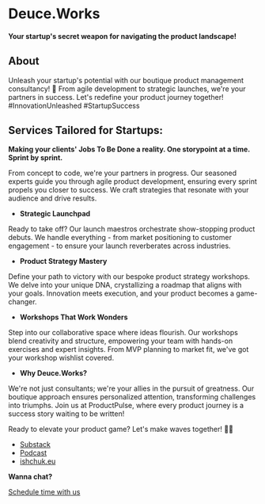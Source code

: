 # Deuce.Works


####  Your startup's secret weapon for navigating the product landscape!

## About
Unleash your startup's potential with our boutique product management consultancy! 🚀 From agile development to strategic launches, we're your partners in success. Let's redefine your product journey together! #InnovationUnleashed #StartupSuccess

## Services Tailored for Startups:

**Making your clients' Jobs To Be Done a reality. One storypoint at a time. Sprint by sprint.**


From concept to code, we're your partners in progress. Our seasoned experts guide you through agile product development, ensuring every sprint propels you closer to success. We craft strategies that resonate with your audience and drive results.

- **Strategic Launchpad**

Ready to take off? Our launch maestros orchestrate show-stopping product debuts. We handle everything - from market positioning to customer engagement - to ensure your launch reverberates across industries.

- **Product Strategy Mastery**

Define your path to victory with our bespoke product strategy workshops. We delve into your unique DNA, crystallizing a roadmap that aligns with your goals. Innovation meets execution, and your product becomes a game-changer.

- **Workshops That Work Wonders**

Step into our collaborative space where ideas flourish. Our workshops blend creativity and structure, empowering your team with hands-on exercises and expert insights. From MVP planning to market fit, we've got your workshop wishlist covered.

- **Why Deuce.Works?**

We're not just consultants; we're your allies in the pursuit of greatness. Our boutique approach ensures personalized attention, transforming challenges into triumphs. Join us at ProductPulse, where every product journey is a success story waiting to be written!

Ready to elevate your product game? Let's make waves together! 🚀💡


- [Substack](https://productzine.substack.com/)
- [Podcast](https://open.spotify.com/show/0Jwm6OLVs2I3YOCbtwibZ8?si=c27323ad95054e10)
- [ishchuk.eu](https://ishchuk.eu/)


**Wanna chat?**
<!-- Calendly link widget begin -->
<link href="https://assets.calendly.com/assets/external/widget.css" rel="stylesheet">
<script src="https://assets.calendly.com/assets/external/widget.js" type="text/javascript" async></script>
<a href="" onclick="Calendly.initPopupWidget({url: 'https://calendly.com/ievgen_ishchuk/30min?hide_gdpr_banner=1'});return false;">Schedule time with us</a>
<!-- Calendly link widget end -->

